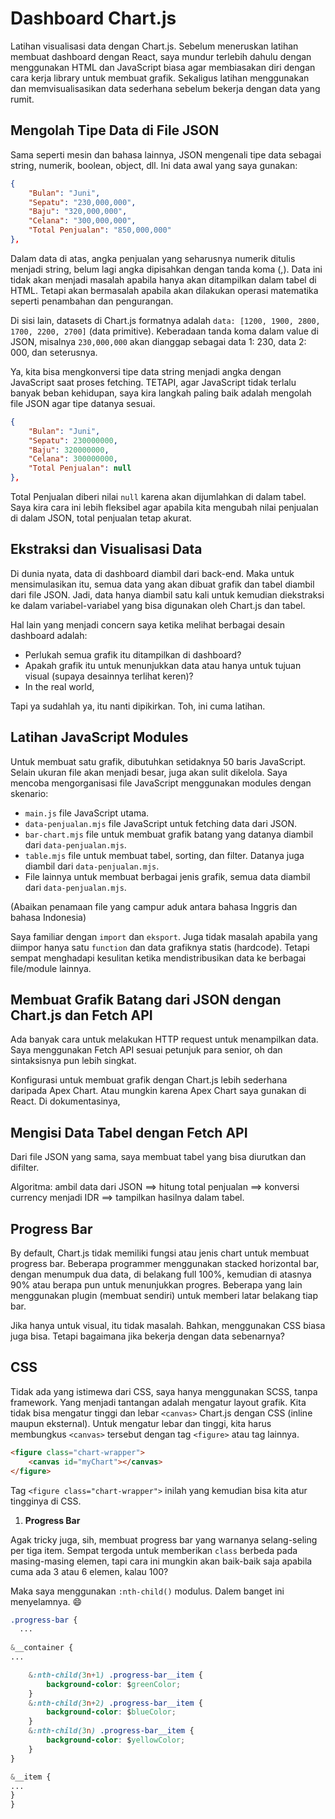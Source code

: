 # Dashboard Chart.js

Latihan visualisasi data dengan Chart.js. Sebelum meneruskan latihan membuat dashboard dengan React, saya mundur terlebih dahulu dengan menggunakan HTML dan JavaScript biasa agar membiasakan diri dengan cara kerja library untuk membuat grafik. Sekaligus latihan menggunakan dan memvisualisasikan data sederhana sebelum bekerja dengan data yang rumit.

## Mengolah Tipe Data di File JSON

Sama seperti mesin dan bahasa lainnya, JSON mengenali tipe data sebagai string, numerik, boolean, object, dll. Ini data awal yang saya gunakan:

```json
{
	"Bulan": "Juni",
	"Sepatu": "230,000,000",
	"Baju": "320,000,000",
	"Celana": "300,000,000",
	"Total Penjualan": "850,000,000"
},
```

Dalam data di atas, angka penjualan yang seharusnya numerik ditulis menjadi string, belum lagi angka dipisahkan dengan tanda koma (,). Data ini tidak akan menjadi masalah apabila hanya akan ditampilkan dalam tabel di HTML. Tetapi akan bermasalah apabila akan dilakukan operasi matematika seperti penambahan dan pengurangan.

Di sisi lain, datasets di Chart.js formatnya adalah `data: [1200, 1900, 2800, 1700, 2200, 2700]` (data primitive). Keberadaan tanda koma dalam value di JSON, misalnya `230,000,000` akan dianggap sebagai data 1: 230, data 2: 000, dan seterusnya.

Ya, kita bisa mengkonversi tipe data string menjadi angka dengan JavaScript saat proses fetching. TETAPI, agar JavaScript tidak terlalu banyak beban kehidupan, saya kira langkah paling baik adalah mengolah file JSON agar tipe datanya sesuai.

```json
{
	"Bulan": "Juni",
	"Sepatu": 230000000,
	"Baju": 320000000,
	"Celana": 300000000,
	"Total Penjualan": null
},
```

Total Penjualan diberi nilai `null` karena akan dijumlahkan di dalam tabel. Saya kira cara ini lebih fleksibel agar apabila kita mengubah nilai penjualan di dalam JSON, total penjualan tetap akurat.

## Ekstraksi dan Visualisasi Data

Di dunia nyata, data di dashboard diambil dari back-end. Maka untuk mensimulasikan itu, semua data yang akan dibuat grafik dan tabel diambil dari file JSON. Jadi, data hanya diambil satu kali untuk kemudian diekstraksi ke dalam variabel-variabel yang bisa digunakan oleh Chart.js dan tabel.

Hal lain yang menjadi concern saya ketika melihat berbagai desain dashboard adalah: 

- Perlukah semua grafik itu ditampilkan di dashboard?
- Apakah grafik itu untuk menunjukkan data atau hanya untuk tujuan visual (supaya desainnya terlihat keren)?
- In the real world, 

Tapi ya sudahlah ya, itu nanti dipikirkan. Toh, ini cuma latihan.

## Latihan JavaScript Modules

Untuk membuat satu grafik, dibutuhkan setidaknya 50 baris JavaScript. Selain ukuran file akan menjadi besar, juga akan sulit dikelola. Saya mencoba mengorganisasi file JavaScript menggunakan modules dengan skenario:

- `main.js` file JavaScript utama.
- `data-penjualan.mjs` file JavaScript untuk fetching data dari JSON.
- `bar-chart.mjs` file untuk membuat grafik batang yang datanya diambil dari `data-penjualan.mjs`.
- `table.mjs` file untuk membuat tabel, sorting, dan filter. Datanya juga diambil dari `data-penjualan.mjs`.
- File lainnya untuk membuat berbagai jenis grafik, semua data diambil dari `data-penjualan.mjs`.

(Abaikan penamaan file yang campur aduk antara bahasa Inggris dan bahasa Indonesia)

Saya familiar dengan `import` dan `eksport`. Juga tidak masalah apabila yang diimpor hanya satu `function` dan data grafiknya statis (hardcode). Tetapi sempat menghadapi kesulitan ketika mendistribusikan data ke berbagai file/module lainnya.

## Membuat Grafik Batang dari JSON dengan Chart.js dan Fetch API

Ada banyak cara untuk melakukan HTTP request untuk menampilkan data. Saya menggunakan Fetch API sesuai petunjuk para senior, oh dan sintaksisnya pun lebih singkat.

Konfigurasi untuk membuat grafik dengan Chart.js lebih sederhana daripada Apex Chart. Atau mungkin karena Apex Chart saya gunakan di React. Di dokumentasinya, 

## Mengisi Data Tabel dengan Fetch API

Dari file JSON yang sama, saya membuat tabel yang bisa diurutkan dan difilter.

Algoritma: ambil data dari JSON ==> hitung total penjualan ==> konversi currency menjadi IDR ==> tampilkan hasilnya dalam tabel.

## Progress Bar

By default, Chart.js tidak memiliki fungsi atau jenis chart untuk membuat progress bar. Beberapa programmer menggunakan stacked horizontal bar, dengan menumpuk dua data, di belakang full 100%, kemudian di atasnya 90% atau berapa pun untuk menunjukkan progres. Beberapa yang lain menggunakan plugin (membuat sendiri) untuk memberi latar belakang tiap bar.

Jika hanya untuk visual, itu tidak masalah. Bahkan, menggunakan CSS biasa juga bisa. Tetapi bagaimana jika bekerja dengan data sebenarnya?

## CSS

Tidak ada yang istimewa dari CSS, saya hanya menggunakan SCSS, tanpa framework. Yang menjadi tantangan adalah mengatur layout grafik. Kita tidak bisa mengatur tinggi dan lebar `<canvas>` Chart.js dengan CSS (inline maupun eksternal). Untuk mengatur lebar dan tinggi, kita harus membungkus `<canvas>` tersebut dengan tag `<figure>` atau tag lainnya.

```html
<figure class="chart-wrapper">
	<canvas id="myChart"></canvas>
</figure>
```

Tag `<figure class="chart-wrapper">` inilah yang kemudian bisa kita atur tingginya di CSS.

1. **Progress Bar**

Agak tricky juga, sih, membuat progress bar yang warnanya selang-seling per tiga item. Sempat tergoda untuk memberikan `class` berbeda pada masing-masing elemen, tapi cara ini mungkin akan baik-baik saja apabila cuma ada 3 atau 6 elemen, kalau 100? 

Maka saya menggunakan `:nth-child()` modulus. Dalem banget ini menyelamnya. :smile:

```css
.progress-bar {
  ...
  
&__container {
...

	&:nth-child(3n+1) .progress-bar__item {
		background-color: $greenColor;
	}
	&:nth-child(3n+2) .progress-bar__item {
		background-color: $blueColor;
	}
	&:nth-child(3n) .progress-bar__item {
		background-color: $yellowColor;
	}
}

&__item {
...
}
}
```